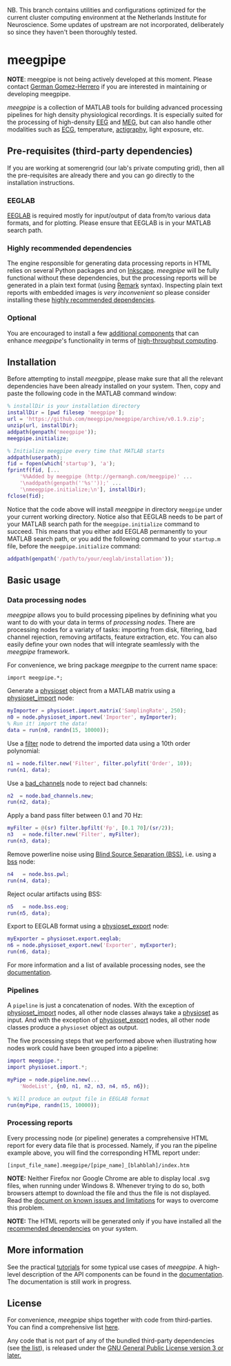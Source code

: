 NB. This branch contains utilities and configurations optimized for the current 
cluster computing environment at the Netherlands Institute for Neuroscience. Some 
updates of upstream are not incorporated, deliberately so since they haven't been 
thoroughly tested.

meegpipe
========

__NOTE__: meegpipe is not being actively developed at this moment. Please contact 
[German Gomez-Herrero](german.gomezherrero@gmail.com) if you are interested in
maintaining or developing meegpipe.


_meegpipe_ is a collection of MATLAB tools for building advanced processing
pipelines for high density physiological recordings. It is especially
suited for the processing of high-density [EEG][eeg] and [MEG][meg],
but can also handle other modalities such as [ECG][ecg], temperature,
[actigraphy][acti], light exposure, etc.


[gg]: https://groups.google.com/forum/#!forum/meegpipe
[ggh]: http://germangh.com
[eeg]: http://en.wikipedia.org/wiki/Electroencephalography
[meg]: http://en.wikipedia.org/wiki/Magnetoencephalography
[ecg]: http://en.wikipedia.org/wiki/Electrocardiography
[acti]: http://en.wikipedia.org/wiki/Actigraphy


## Pre-requisites (third-party dependencies)

If you are working at somerengrid (our lab's private computing grid), then
all the pre-requisites are already there and you can go directly to the
installation instructions.


### EEGLAB

[EEGLAB][eeglab] is required mostly for input/output of data from/to
 various data formats, and for plotting. Please ensure that EEGLAB is in
your MATLAB search path.

[meegpipecfg]: http://github.com/meegpipe/meegpipe/blob/master/%2Bmeegpipe/meegpipe.ini
[ftrip]: http://fieldtrip.fcdonders.nl/
[eeglab]: http://sccn.ucsd.edu/eeglab/
[fileio]: http://fieldtrip.fcdonders.nl/development/fileio
[matlab-package]: http://www.mathworks.nl/help/matlab/matlab_oop/scoping-classes-with-packages.html

### Highly recommended dependencies

The engine responsible for generating data processing reports in HTML
relies on several Python packages and on [Inkscape][inkscape]. _meegpipe_ will
 be fully functional without these dependencies, but the processing reports
will be generated in a plain text format (using [Remark][remark] syntax).
Inspecting plain text reports with embedded images is _very inconvenient_
so please consider installing these [highly recommended dependencies][recommended-dep].

[remark]: http://kaba.hilvi.org/remark/remark.htm
[recommended-dep]: https://github.com/meegpipe/meegpipe/blob/master/recommended.md
[inkscape]: http://www.inkscape.org/en/


### Optional

You are encouraged to install a few [additional components][optional] that
can enhance _meegpipe_'s functionality in terms of
[high-throughput computing][ht-comp].


[ht-comp]: http://en.wikipedia.org/wiki/High-throughput_computing
[optional]: https://github.com/meegpipe/meegpipe/blob/master/optional.md
[gc]: http://www.google.com/chrome



## Installation

Before attempting to install _meegpipe_, please make sure that all the 
relevant dependencies have been already installed on your system. Then, 
copy and paste the following code in the MATLAB command window:

````matlab
% installDir is your installation directory
installDir = [pwd filesep 'meegpipe'];
url = 'https://github.com/meegpipe/meegpipe/archive/v0.1.9.zip';
unzip(url, installDir);
addpath(genpath('meegpipe'));
meegpipe.initialize;

% Initialize meegpipe every time that MATLAB starts
addpath(userpath);
fid = fopen(which('startup'), 'a');
fprintf(fid, [...
    '%%Added by meegpipe (http://germangh.com/meegpipe)' ...
    '\naddpath(genpath(''%s''));' ...
    '\nmeegpipe.initialize;\n'], installDir);
fclose(fid);
````

Notice that the code above will install _meegpipe_ in directory `meegpipe`
under your current working directory. Notice also that EEGLAB needs to be
part of your MATLAB search path for the `meegpipe.initialize` command to
 succeed. This means that you either add EEGLAB permanently to your MATLAB
search path, or you add the following command to your `startup.m` file,
before the `meegpipe.initialize` command:

````matlab
addpath(genpath('/path/to/your/eeglab/installation'));
````


## Basic usage


### Data processing nodes

_meegpipe_ allows you to build processing pipelines by definining what you
want to do with your data in terms of _processing nodes_. There are
processing nodes for a variaty of tasks: importing from disk, filtering,
bad channel rejection, removing artifacts, feature extraction, etc. You can
also easily define your own nodes that will integrate seamlessly with
the _meegpipe_ framework.

For convenience, we bring package _meegpipe_ to the current name space:

````
import meegpipe.*;
````

Generate a [physioset][physioset] object from a MATLAB matrix using a
[physioset_import][physioset_import_node] node:

[physioset]: https://github.com/meegpipe/meegpipe/blob/master/%2Bphysioset/%40physioset/README.md
[physioset_import_node]: https://github.com/meegpipe/meegpipe/blob/master/%2Bmeegpipe/%2Bnode/%2Bphysioset_import/README.md

````matlab
myImporter = physioset.import.matrix('SamplingRate', 250);
n0 = node.physioset_import.new('Importer', myImporter);
% Run it! import the data!
data = run(n0, randn(15, 10000));
````

Use a [filter][filter-node] node to detrend the imported data using a 10th
 order polynomial:

[filter-node]: https://github.com/meegpipe/meegpipe/blob/master/%2Bmeegpipe/%2Bnode/%2Bfilter/README.md

````matlab
n1 = node.filter.new('Filter', filter.polyfit('Order', 10));
run(n1, data);
````

Use a [bad_channels][bad_channels-node] node to reject bad channels:

[bad_channels-node]: https://github.com/meegpipe/meegpipe/blob/master/%2Bmeegpipe/%2Bnode/%2Bbad_channels/README.md

````matlab
n2  = node.bad_channels.new;
run(n2, data);
````
Apply a band pass filter between 0.1 and 70 Hz:

````matlab
myFilter = @(sr) filter.bpfilt('Fp', [0.1 70]/(sr/2));
n3   = node.filter.new('Filter', myFilter);
run(n3, data);
````

Remove powerline noise using [Blind Source Separation (BSS)][bss], i.e.
using a [bss][bss-node] node:

[bss-node]: https://github.com/meegpipe/meegpipe/tree/master/%2Bmeegpipe/%2Bnode/%2Bbss/README.md
[bss]: http://en.wikipedia.org/wiki/Blind_signal_separation

````matlab
n4   = node.bss.pwl;
run(n4, data);
````

Reject ocular artifacts using BSS:

````matlab
n5   = node.bss.eog;
run(n5, data);
````

Export to EEGLAB format using a [physioset_export][physioset_export-node]
node:

[physioset_export-node]: https://github.com/meegpipe/meegpipe/tree/master/%2Bmeegpipe/%2Bnode/%2Bphysioset_export/README.md

````matlab
myExporter = physioset.export.eeglab;
n6 = node.physioset_export.new('Exporter', myExporter);
run(n6, data);
````

For more information and a list of available processing nodes, see the
[documentation][nodes-docs].

[wiki-ref]: http://en.wikipedia.org/wiki/Reference_(computer_science)
[nodes-docs]: http://github.com/meegpipe/meegpipe/blob/master/+meegpipe/+node/README.md


### Pipelines

A `pipeline` is just a concatenation of nodes. With the exception of
[physioset_import][node-physioset_import] nodes, all other node classes always
take a [physioset][physioset] as input. And with the exception of
[physioset_export][node-physioset_export] nodes, all other node classes produce a
`physioset` object as output.

The five processing steps that we performed above when illustrating how nodes
work could have been grouped into a pipeline:

[node-physioset_import]: https://github.com/meegpipe/meegpipe/blob/master/%2Bmeegpipe/%2Bnode/%2Bphysioset_import/%40physioset_import/physioset_import.m
[node-physioset_export]: https://github.com/meegpipe/meegpipe/blob/master/%2Bmeegpipe/%2Bnode/%2Bphysioset_export/%40physioset_export/physioset_export.m

````matlab
import meegpipe.*;
import physioset.import.*;

myPipe = node.pipeline.new(...
    'NodeList', {n0, n1, n2, n3, n4, n5, n6});

% Will produce an output file in EEGLAB format
run(myPipe, randn(15, 10000));

````

### Processing reports

Every processing node (or pipeline) generates a comprehensive HTML report
 for every data file that is processed. Namely, if you ran the pipeline
example above, you will find the corresponding HTML report under:


    [input_file_name].meegpipe/[pipe_name]_[blahblah]/index.htm


__NOTE:__ Neither Firefox nor Google Chrome are able to display local .svg
 files, when running under Windows 8. Whenever trying to do so, both
 browsers attempt to download the file and thus the file is not displayed.
Read the [document on known issues and limitations][issues] for ways to
 overcome this problem.

[issues]: https://github.com/meegpipe/meegpipe/blob/master/issues.md


__NOTE:__ The HTML reports will be generated only if you have installed all
the [recommended dependencies][recommended-dep] on your system.




## More information

See the practical [tutorials](http://github.com/meegpipe/meegpipe/tree/master/tutorials/README.md)
for some typical use cases of _meegpipe_. A high-level description of the API components
can be found in the [documentation][doc-main]. The documentation is still
work in progress.

[doc-main]: https://github.com/meegpipe/meegpipe/blob/master/%2Bmeegpipe/README.md



## License

For convenience, _meegpipe_ ships together with code from third-parties.
You can find a comprehensive list [here][attribution].

[attribution]: https://github.com/meegpipe/meegpipe/blob/master/attribution.md


Any code that is not part of any of the bundled third-party dependencies
(see [the list][attribution]), is released under the
[GNU General Public License version 3 or
later.](http://www.gnu.org/licenses/gpl.txt)

